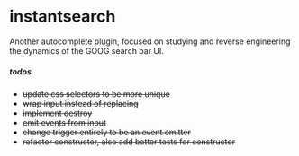 # instantsearch

Another autocomplete plugin, focused on studying and reverse engineering
the dynamics of the GOOG search bar UI.

##### todos
* ~~update css selectors to be more unique~~
* ~~wrap input instead of replacing~~
* ~~implement destroy~~
* ~~emit events from input~~
* ~~change trigger entirely to be an event emitter~~
* ~~refactor constructor, also add better tests for constructor~~

